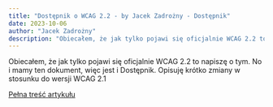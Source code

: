 ```yaml
---
title: "Dostępnik o WCAG 2.2 - by Jacek Zadrożny - Dostępnik"
date: 2023-10-06
author: "Jacek Zadrożny"
description: "Obiecałem, że jak tylko pojawi się oficjalnie WCAG 2.2 to napiszę o tym. No i mamy ten dokument, więc jest i Dostępnik. Opisuję krótko zmiany w stosunku do wersji WCAG 2.1"
---
```


Obiecałem, że jak tylko pojawi się oficjalnie WCAG 2.2 to napiszę o tym. No i mamy ten dokument, więc jest i Dostępnik. Opisuję krótko zmiany w stosunku do wersji WCAG 2.1

[Pełna treść artykułu](https://dostepnik.substack.com/p/dostepnik-o-wcag-22)
